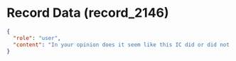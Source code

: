 # Record Data (record_2146)

```json
{
  "role": "user",
  "content": "In your opinion does it seem like this IC did or did not have the calibre of an architect?"
}
```

